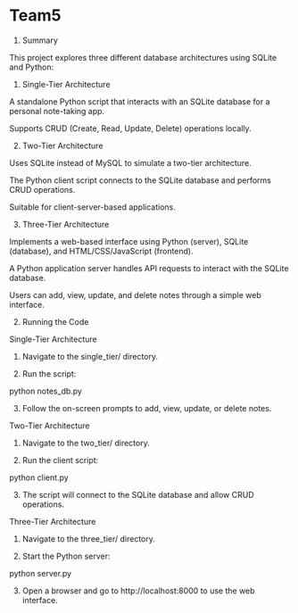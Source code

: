 # Team5
1. Summary

This project explores three different database architectures using SQLite and Python:

1. Single-Tier Architecture

A standalone Python script that interacts with an SQLite database for a personal note-taking app.

Supports CRUD (Create, Read, Update, Delete) operations locally.

2. Two-Tier Architecture

Uses SQLite instead of MySQL to simulate a two-tier architecture.

The Python client script connects to the SQLite database and performs CRUD operations.

Suitable for client-server-based applications.

3. Three-Tier Architecture

Implements a web-based interface using Python (server), SQLite (database), and HTML/CSS/JavaScript (frontend).

A Python application server handles API requests to interact with the SQLite database.

Users can add, view, update, and delete notes through a simple web interface.

2. Running the Code

Single-Tier Architecture

1. Navigate to the single_tier/ directory.

2. Run the script:

python notes_db.py

3. Follow the on-screen prompts to add, view, update, or delete notes.

Two-Tier Architecture

1. Navigate to the two_tier/ directory.

2. Run the client script:

python client.py

3. The script will connect to the SQLite database and allow CRUD operations.

Three-Tier Architecture

1. Navigate to the three_tier/ directory.

2. Start the Python server:

python server.py

3. Open a browser and go to http://localhost:8000 to use the web interface.
